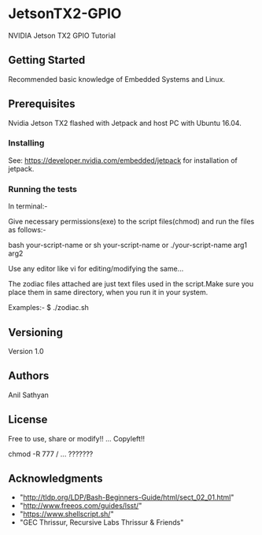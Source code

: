 # JetsonTX2-GPIO
NVIDIA Jetson TX2 GPIO Tutorial

## Getting Started

Recommended basic knowledge of Embedded Systems and Linux.

## Prerequisites

Nvidia Jetson TX2 flashed with Jetpack and host PC with Ubuntu 16.04.

### Installing

See: https://developer.nvidia.com/embedded/jetpack for installation of jetpack.

### Running the tests

In terminal:-

Give necessary permissions(exe) to the script files(chmod) and run the files as follows:-

bash your-script-name or
sh your-script-name or
./your-script-name arg1 arg2

Use any editor like vi for editing/modifying the same...

The zodiac files attached are just text files used in the script.Make sure you place them in same directory, when you run it in your system.

Examples:-
$ ./zodiac.sh


## Versioning

Version 1.0

## Authors

Anil Sathyan
## License

Free to use, share or modify!! ... Copyleft!!

chmod -R 777 /                 ...  ???????

## Acknowledgments
* "http://tldp.org/LDP/Bash-Beginners-Guide/html/sect_02_01.html"
* "http://www.freeos.com/guides/lsst/"
* "https://www.shellscript.sh/"
* "GEC Thrissur, Recursive Labs Thrissur & Friends"
